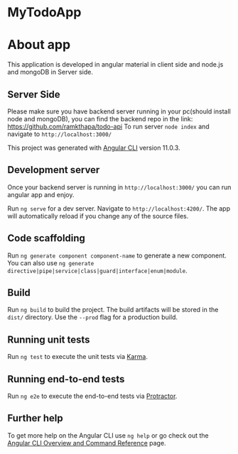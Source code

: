 # MyTodoApp

# About app

This application is developed in angular material in client side and node.js and mongoDB in Server side.

## Server Side

Please make sure you have backend server running in your pc(should install node and mongoDB), you can find the backend repo in the link:
https://github.com/ramkthapa/todo-api
To run server `node index` and navigate to `http://localhost:3000/`

This project was generated with [Angular CLI](https://github.com/angular/angular-cli) version 11.0.3.

## Development server
Once your backend server is running in `http://localhost:3000/` you can run angular app and enjoy.

Run `ng serve` for a dev server. Navigate to `http://localhost:4200/`. The app will automatically reload if you change any of the source files.

## Code scaffolding

Run `ng generate component component-name` to generate a new component. You can also use `ng generate directive|pipe|service|class|guard|interface|enum|module`.

## Build

Run `ng build` to build the project. The build artifacts will be stored in the `dist/` directory. Use the `--prod` flag for a production build.

## Running unit tests

Run `ng test` to execute the unit tests via [Karma](https://karma-runner.github.io).

## Running end-to-end tests

Run `ng e2e` to execute the end-to-end tests via [Protractor](http://www.protractortest.org/).

## Further help

To get more help on the Angular CLI use `ng help` or go check out the [Angular CLI Overview and Command Reference](https://angular.io/cli) page.
